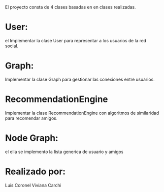 
El proyecto consta de 4 clases basadas en en clases realizadas.
# User:
el Implementar la clase User para representar a los usuarios de la red social.
# Graph:
Implementar la clase Graph para gestionar las conexiones entre usuarios.
# RecommendationEngine
Implementar la clase RecommendationEngine con algoritmos de similaridad para recomendar amigos.
# Node Graph:
el ella se implemento la lista generica de usuario y amigos


# Realizado por:
Luis Coronel
Viviana Carchi
